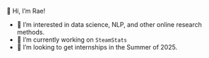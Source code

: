 👋 Hi, I’m Rae!
- 👀 I’m interested in data science, NLP, and other online research methods.
- 🌱 I’m currently working on `SteamStats`
- 💞️ I’m looking to get internships in the Summer of 2025.

<!---
raemendoza/raemendoza is a ✨ special ✨ repository because its `README.md` (this file) appears on your GitHub profile.
You can click the Preview link to take a look at your changes.
--->

